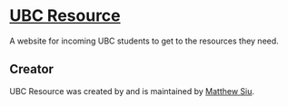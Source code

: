 # [UBC Resource](http://startbootstrap.com/) 
A website for incoming UBC students to get to the resources they need.


## Creator

UBC Resource was created by and is maintained by [Matthew Siu](www.github.com/siunami).